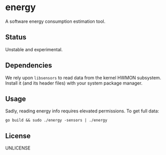 # energy

A software energy consumption estimation tool.

## Status

Unstable and experimental.

## Dependencies

We rely upon `libsensors` to read data from the kernel HWMON subsystem. Install it (and its header files) with your system package manager.

## Usage

Sadly, reading energy info requires elevated permissions. To get full data:

```
go build && sudo ./energy -sensors | ./energy
```

## License

UNLICENSE
